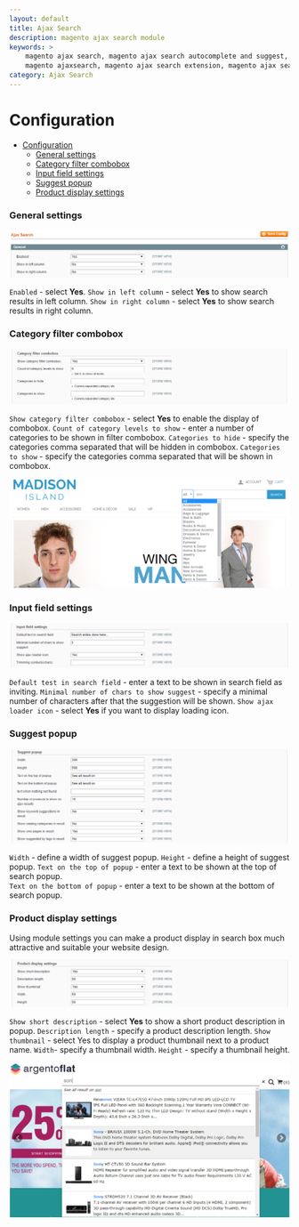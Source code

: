 ```yaml
---
layout: default
title: Ajax Search
description: magento ajax search module
keywords: >
    magento ajax search, magento ajax search autocomplete and suggest,
    magento ajaxsearch, magento ajax search extension, magento ajax search suggest
category: Ajax Search
---
```


# Configuration

 -  [Configuration](#configuration)
    - [General settings](#general-settings)
    - [Category filter combobox](#category-filter-combobox)
    - [Input field settings](#input-field-settings)
    - [Suggest popup](#suggest-popup)
    - [Product display settings](#product-display-settings)

### General settings

![General](/images/m1/extensions/ajax-search/general.png)

`Enabled` - select **Yes**.
`Show in left column` - select **Yes** to show search results in left column.
`Show in right column` - select **Yes** to show search results in right column.

### Category filter combobox

![Combobox settings](/images/m1/extensions/ajax-search/combobox.png)

`Show category filter combobox` - select **Yes** to enable the display of combobox.
`Count of category levels to show` - enter a number of categories to be shown in filter combobox.
`Categories to hide` - specify the categories comma separated that will be hidden in combobox. 
`Categories to show` - specify the categories comma separated that will be shown in combobox.

![Category filter](/images/m1/extensions/ajax-search/combobox-frontend.png)

### Input field settings

![Input field settings](/images/m1/extensions/ajax-search/input-field-settings.png)

`Default test in search field` - enter a text to be shown in search field as inviting.
`Minimal number of chars to show suggest` - specify a minimal number of characters after that the suggestion will be shown.
`Show ajax loader icon` - select **Yes** if you want to display loading icon.

### Suggest popup

![Suggest popup settings](/images/m1/extensions/ajax-search/suggest-popup.png)

`Width` - define a width of suggest popup. 
`Height` - define a height of suggest popup.
`Text on the top of popup` - enter a text to be shown at the top of search popup.  
`Text on the bottom of popup` - enter a text to be shown at the bottom of search popup.

### Product display settings

Using module settings you can make a product display in search box much attractive and suitable your website design.

![Product display settings](/images/m1/extensions/ajax-search/product-display.png)

`Show short description` - select **Yes** to show a short product description in popup.
`Description length` - specify a product description length.
`Show thumbnail` - select Yes to display a product thumbnail next to a product name.
`Width`- specify a thumbnail width.
`Height` -  specify a thumbnail height.

![Product display frontend](/images/m1/extensions/ajax-search/product-display-frontend.png)